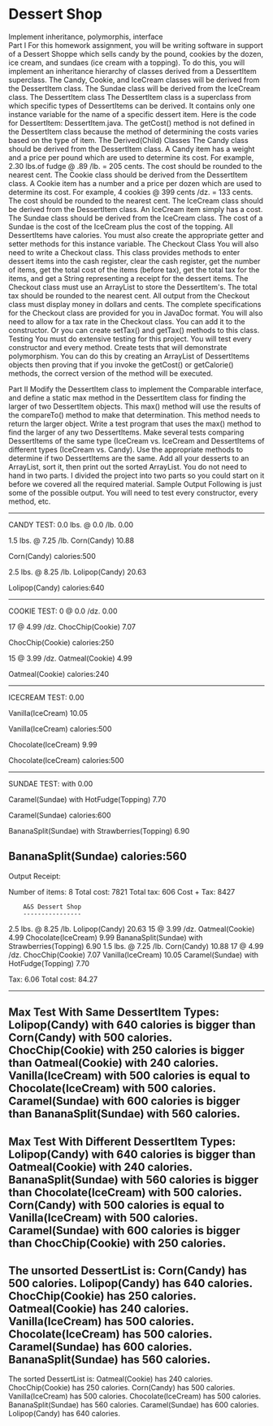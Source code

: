 # Dessert Shop
Implement inheritance, polymorphis, interface\
Part I
For this homework assignment, you will be writing software in support of a Dessert Shoppe which sells candy by the pound, cookies by the dozen, ice cream, and sundaes (ice cream with a topping).
To do this, you will implement an inheritance hierarchy of classes derived from a DessertItem superclass.
The Candy, Cookie, and IceCream classes will be derived from the DessertItem class.
The Sundae class will be derived from the IceCream class.
The DessertItem class
The DessertItem class is a superclass from which specific types of DessertItems can be derived.
It contains only one instance variable for the name of a specific dessert item.
Here is the code for DessertItem: DessertItem.java.
The getCost() method is not defined in the DessertItem class because the method of determining the costs varies based on the type of item.
The Derived(Child) Classes
The Candy class should be derived from the DessertItem class. A Candy item has a weight and a price per pound which are used to determine its cost. For example, 2.30 lbs.of fudge @ .89 /lb. = 205 cents. The cost should be rounded to the nearest cent.
The Cookie class should be derived from the DessertItem class. A Cookie item has a number and a price per dozen which are used to determine its cost. For example, 4 cookies @ 399 cents /dz. = 133 cents. The cost should be rounded to the nearest cent.
The IceCream class should be derived from the DessertItem class. An IceCream item simply has a cost.
The Sundae class should be derived from the IceCream class. The cost of a Sundae is the cost of the IceCream plus the cost of the topping.
All DessertItems have calories. You must also create the appropriate getter and setter methods for this instance variable.
The Checkout Class
You will also need to write a Checkout class. This class provides methods to enter dessert items into the cash register, clear the cash register, get the number of items, get the total cost of the items (before tax), get the total tax for the items, and get a String representing a receipt for the dessert items.
The Checkout class must use an ArrayList to store the DessertItem's. The total tax should be rounded to the nearest cent.
All output from the Checkout class must display money in dollars and cents.
The complete specifications for the Checkout class are provided for you in JavaDoc format.
You will also need to allow for a tax rate in the Checkout class. You can add it to the constructor. Or you can create setTax() and getTax() methods to this class.
Testing
You must do extensive testing for this project. You will test every constructor and every method.
Create tests that will demonstrate polymorphism. You can do this by creating an ArrayList of DessertItems objects then proving that if you invoke the getCost() or getCalorie() methods, the correct version of the method will be executed.

Part II
Modify the DessertItem class to implement the Comparable interface, and define a static max method in the DessertItem class for finding the larger of two DessertItem objects. This max() method will use the results of the compareTo() method to make that determination. This method needs to return the larger object.
Write a test program that uses the max() method to find the larger of any two DessertItems.
Make several tests comparing DessertItems of the same type (IceCream vs. IceCream and DessertItems of different types (IceCream vs. Candy). Use the appropriate methods to determine if two DessertItems are the same.
Add all your desserts to an ArrayList, sort it, then print out the sorted ArrayList.
You do not need to hand in two parts. I divided the project into two parts so you could start on it before we covered all the required material.
Sample Output
Following is just some of the possible output. You will need to test every constructor, every method, etc.


------------------------------------------------------------------------------------------------------
CANDY TEST:
0.0 lbs. @ 0.0 /lb.
                             0.00

1.5 lbs. @ 7.25 /lb.
Corn(Candy)                 10.88

Corn(Candy) calories:500

2.5 lbs. @ 8.25 /lb.
Lolipop(Candy)              20.63

Lolipop(Candy) calories:640

------------------------------------------------------------------------------------------------------
COOKIE TEST:
0 @ 0.0 /dz.
                             0.00

17 @ 4.99 /dz.
ChocChip(Cookie)             7.07

ChocChip(Cookie) calories:250

15 @ 3.99 /dz.
Oatmeal(Cookie)              4.99

Oatmeal(Cookie) calories:240

------------------------------------------------------------------------------------------------------
ICECREAM TEST:
                             0.00

Vanilla(IceCream)           10.05

Vanilla(IceCream) calories:500

Chocolate(IceCream)          9.99

Chocolate(IceCream) calories:500

------------------------------------------------------------------------------------------------------
SUNDAE TEST:
 with
                             0.00

Caramel(Sundae) with
HotFudge(Topping)            7.70

Caramel(Sundae) calories:600

BananaSplit(Sundae) with
Strawberries(Topping)        6.90

BananaSplit(Sundae) calories:560
------------------------------------------------------------------------------------------------------
Output Receipt:

Number of items: 8
Total cost: 7821
Total tax: 606
Cost + Tax: 8427

        A&S Dessert Shop
        ----------------
2.5 lbs. @ 8.25 /lb.
Lolipop(Candy)              20.63
15 @ 3.99 /dz.
Oatmeal(Cookie)              4.99
Chocolate(IceCream)          9.99
BananaSplit(Sundae) with
Strawberries(Topping)        6.90
1.5 lbs. @ 7.25 /lb.
Corn(Candy)                 10.88
17 @ 4.99 /dz.
ChocChip(Cookie)             7.07
Vanilla(IceCream)           10.05
Caramel(Sundae) with
HotFudge(Topping)            7.70

Tax:                         6.06
Total cost:                 84.27


------------------------------------------------------------------------------------------------------
Max Test With Same DessertItem Types:
Lolipop(Candy) with 640 calories is bigger than Corn(Candy) with 500 calories.
ChocChip(Cookie) with 250 calories is bigger than Oatmeal(Cookie) with 240 calories.
Vanilla(IceCream) with 500 calories is equal to Chocolate(IceCream) with 500 calories.
Caramel(Sundae) with 600 calories is bigger than BananaSplit(Sundae) with 560 calories.
------------------------------------------------------------------------------------------------------
Max Test With Different DessertItem Types:
Lolipop(Candy) with 640 calories is bigger than Oatmeal(Cookie) with 240 calories.
BananaSplit(Sundae) with 560 calories is bigger than Chocolate(IceCream) with 500 calories.
Corn(Candy) with 500 calories is equal to Vanilla(IceCream) with 500 calories.
Caramel(Sundae) with 600 calories is bigger than ChocChip(Cookie) with 250 calories.
------------------------------------------------------------------------------------------------------
The unsorted DessertList is:
Corn(Candy) has 500 calories.
Lolipop(Candy) has 640 calories.
ChocChip(Cookie) has 250 calories.
Oatmeal(Cookie) has 240 calories.
Vanilla(IceCream) has 500 calories.
Chocolate(IceCream) has 500 calories.
Caramel(Sundae) has 600 calories.
BananaSplit(Sundae) has 560 calories.
------------------------------------------------------------------------------------------------------
The sorted DessertList is:
Oatmeal(Cookie) has 240 calories.
ChocChip(Cookie) has 250 calories.
Corn(Candy) has 500 calories.
Vanilla(IceCream) has 500 calories.
Chocolate(IceCream) has 500 calories.
BananaSplit(Sundae) has 560 calories.
Caramel(Sundae) has 600 calories.
Lolipop(Candy) has 640 calories.
